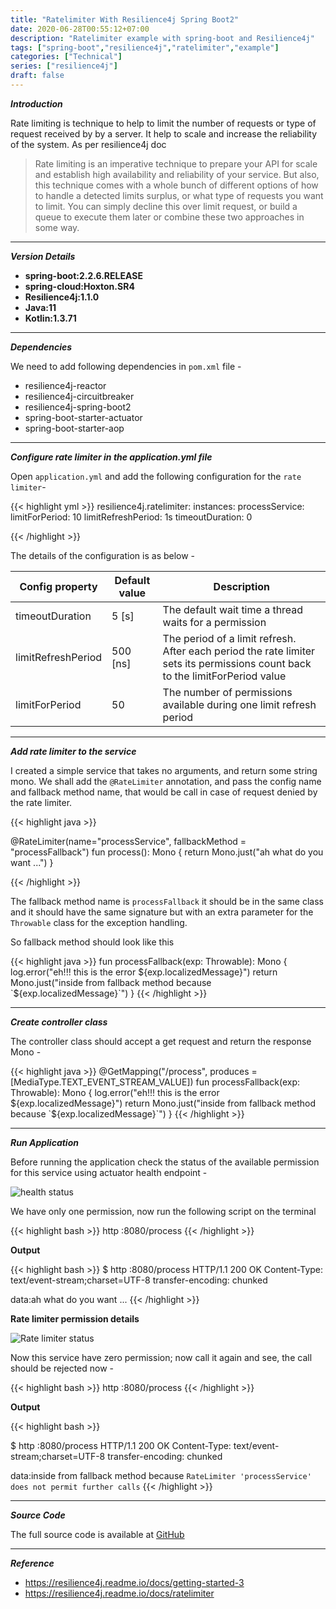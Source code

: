 ```yaml
---
title: "Ratelimiter With Resilience4j Spring Boot2"
date: 2020-06-28T00:55:12+07:00
description: "Ratelimiter example with spring-boot and Resilience4j"
tags: ["spring-boot","resilience4j","ratelimiter","example"]
categories: ["Technical"]
series: ["resilience4j"]
draft: false 
---
```


***Introduction***

Rate limiting is technique to help to limit the number of requests or type of request received by by a server. It help to scale and increase the reliability of the system. As per resilience4j doc    
> Rate limiting is an imperative technique to prepare your API for scale and establish high availability and reliability of your service. But also, this technique comes with a whole bunch of different options of how to handle a detected limits surplus, or what type of requests you want to limit. You can simply decline this over limit request, or build a queue to execute them later or combine these two approaches in some way.

---

***Version Details***

* **spring-boot:2.2.6.RELEASE**
* **spring-cloud:Hoxton.SR4**
* **Resilience4j:1.1.0**
* **Java:11** 
* **Kotlin:1.3.71**
 
---

***Dependencies***

We need to add following dependencies in `pom.xml` file - 

* resilience4j-reactor
* resilience4j-circuitbreaker
* resilience4j-spring-boot2
* spring-boot-starter-actuator
* spring-boot-starter-aop

---

***Configure rate limiter in the application.yml file***

Open `application.yml` and add the following configuration for the `rate limiter`- 

{{< highlight yml >}}
resilience4j.ratelimiter:
  instances:
    processService:
      limitForPeriod: 10
      limitRefreshPeriod: 1s
      timeoutDuration: 0

{{< /highlight >}}


The details of the configuration is as below -  

| Config property	| Default value	| Description
|-----------------|---------------|------------
timeoutDuration	| 5 [s]	|The default wait time a thread waits for a permission
limitRefreshPeriod	| 500 [ns]	| The period of a limit refresh. After each period the rate limiter sets its permissions count back to the limitForPeriod value
limitForPeriod | 50	| The number of permissions available during one limit refresh period

---

***Add rate limiter to the service***

I created a simple service that takes no arguments, and return some string mono. We shall add the `@RateLimiter` annotation, and pass the config name and fallback method name, that would be call in case of request denied by the rate limiter. 

{{< highlight java >}}

@RateLimiter(name="processService", fallbackMethod = "processFallback")
fun process(): Mono<String> {
  return Mono.just("ah what do you want ...")
}

{{< /highlight >}}
  
The fallback method name is `processFallback` it should be in the same class and it should have the same signature but with an extra parameter for the `Throwable` class for the exception handling.

So fallback method should look like this 

{{< highlight java >}}
fun processFallback(exp: Throwable): Mono<String> {
  log.error("eh!!! this is the error ${exp.localizedMessage}")
  return Mono.just("inside from fallback method because `${exp.localizedMessage}`")
}
{{< /highlight >}}

---

***Create controller class***

The controller class should accept a get request and return the response Mono -

{{< highlight java >}}
@GetMapping("/process", produces = [MediaType.TEXT_EVENT_STREAM_VALUE])
fun processFallback(exp: Throwable): Mono<String> {
  log.error("eh!!! this is the error ${exp.localizedMessage}")
  return Mono.just("inside from fallback method because `${exp.localizedMessage}`")
}
{{< /highlight >}}

---

***Run Application***

Before running the application check the status of the available permission for this service using actuator health endpoint -

![health status](https://l6w3wq.ch.files.1drv.com/y4mtm5nBYEJygGMutdZoW1Ra-_A5iimrNJTt1ba6n2HPdjMmL8D-fO-e1McOQPuZyCxX1Qh20E8XXQljhGSFQUO8pN12REYNqD9AhC_ROe7LrpxFPMNdM-4qmc_O65vX3bqmHVKMfO97gzPKW2a5S19X3LPaG4Mojcu7_KdypNsxRo-JntupLYM9dE9iFjBYQ-GELQljBzMvS43jvH72nPqZw?width=660&height=363&cropmode=none)

We have only one permission, now run the following script on the terminal 

{{< highlight bash >}}
http :8080/process
{{< /highlight >}}

**Output**

{{< highlight bash >}}
$ http :8080/process
HTTP/1.1 200 OK
Content-Type: text/event-stream;charset=UTF-8
transfer-encoding: chunked

data:ah what do you want ...
{{< /highlight >}}

**Rate limiter permission details**

![Rate limiter status](https://lqw3wq.ch.files.1drv.com/y4mwcmpdFIRYiNcVModlFZret7MP6gBxiX_y0Ckasblcb2Uey_VcRe-qSrFjrotF8ustGP80BfoOGwxjVdS9Ik36jCeNyBrfLooELHej4nJVtRnZkB_rqL2CpgZi1miurq9j59KmlD2o05aI5ro1yXo8BQ_AXV0thsydWkpsFvSXNS7aussMROXnLDPpPqiLhyg4bY_Hk52DrKzVeBzU3tTDQ?width=660&height=363&cropmode=none)

Now this service have zero permission; now call it again and see, the call should be rejected now - 

{{< highlight bash >}}
http :8080/process
{{< /highlight >}}

**Output**

{{< highlight bash >}}

$ http :8080/process
HTTP/1.1 200 OK
Content-Type: text/event-stream;charset=UTF-8
transfer-encoding: chunked

data:inside from fallback method because `RateLimiter 'processService' does not permit further calls`
{{< /highlight >}}

---

***Source Code***

The full source code is available at [GitHub](https://github.com/vikasontech/spring-resilience4j-rate-limiter-demo.git)

---

***Reference***
- https://resilience4j.readme.io/docs/getting-started-3
- https://resilience4j.readme.io/docs/ratelimiter




